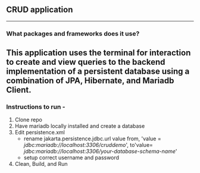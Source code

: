## CRUD application

---
### What packages and frameworks does it use?
This application uses the terminal for interaction to create and view queries to the backend implementation of a persistent
database using a combination of JPA, Hibernate, and Mariadb Client.
---
### Instructions to run -
1. Clone repo
2. Have mariadb locally installed and create a database
3. Edit persistence.xml
   - rename jakarta.persistence.jdbc.url value from, 'value = _jdbc:mariadb://localhost:3306/cruddemo_', to'value= _jdbc:mariadb://localhost:3306/your-database-schema-name_'
   - setup correct username and password
4. Clean, Build, and Run
